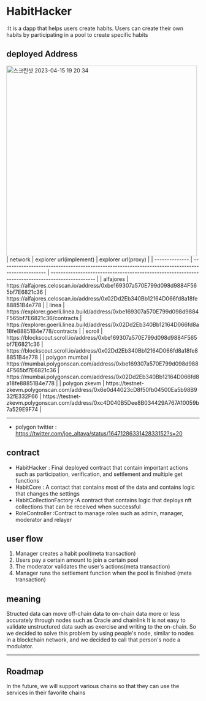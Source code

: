 # HabitHacker

:It is a dapp that helps users create habits. Users can create their own habits by participating in a pool to create specific habits

## deployed Address

<img width="497" alt="스크린샷 2023-04-15 19 20 34" src="https://user-images.githubusercontent.com/97350083/232208107-9b245f7c-d2d2-4925-a1cc-e989e8eeef68.png">
| network | explorer url(implement) | explorer url(proxy) |
| -------------- | ------------------------------------------------------------------------------------------------ | ------------------------------------------------------------------------------------------------ |
| alfajores | https://alfajores.celoscan.io/address/0xbe169307a570E799d098d9884F565bf7E6821c36 | https://alfajores.celoscan.io/address/0x02Dd2Eb340Bb12164D066fd8a18fe88851B4e778 |
| linea | https://explorer.goerli.linea.build/address/0xbe169307a570E799d098d9884F565bf7E6821c36/contracts | https://explorer.goerli.linea.build/address/0x02Dd2Eb340Bb12164D066fd8a18fe88851B4e778/contracts |
| scroll | https://blockscout.scroll.io/address/0xbe169307a570E799d098d9884F565bf7E6821c36 | https://blockscout.scroll.io/address/0x02Dd2Eb340Bb12164D066fd8a18fe88851B4e778 |
| polygon mumbai | https://mumbai.polygonscan.com/address/0xbe169307a570E799d098d9884F565bf7E6821c36 | https://mumbai.polygonscan.com/address/0x02Dd2Eb340Bb12164D066fd8a18fe88851B4e778 |
| polygon zkevm | https://testnet-zkevm.polygonscan.com/address/0x6e0d44023cD8f50fb04500Ea5b98B932fE332F66 | https://testnet-zkevm.polygonscan.com/address/0xc4D040B5Dee8B034429A767A10059b7a529E9F74 |

---

- polygon twitter : https://twitter.com/joe_altava/status/1647128633142833152?s=20

## contract

- HabitHacker
  : Final deployed contract that contain important actions such as participation, verification, and settlement and multiple get functions
- HabitCore
  : A contact that contains most of the data and contains logic that changes the settings
- HabitCollectionFactory
  :A contract that contains logic that deploys nft collections that can be received when successful
- RoleController
  :Contract to manage roles such as admin, manager, moderator and relayer

## user flow

1. Manager creates a habit pool(meta transaction)
2. Users pay a certain amount to join a certain pool
3. The moderator validates the user's actions(meta transaction)
4. Manager runs the settlement function when the pool is finished (meta transaction)

## meaning

Structed data can move off-chain data to on-chain data more or less accurately through nodes such as Oracle and chainlink
It is not easy to validate unstructured data such as exercise and writing to the on-chain.
So we decided to solve this problem by using people's node, similar to nodes in a blockchain network, and we decided to call that person's node a modulator.

---

## Roadmap

In the future, we will support various chains so that they can use the services in their favorite chains
